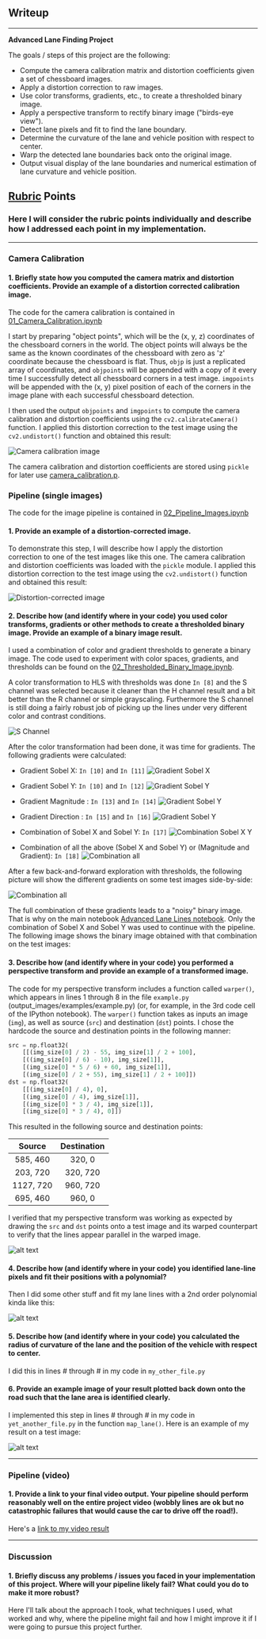 ## Writeup 

---

**Advanced Lane Finding Project**

The goals / steps of this project are the following:

* Compute the camera calibration matrix and distortion coefficients given a set of chessboard images.
* Apply a distortion correction to raw images.
* Use color transforms, gradients, etc., to create a thresholded binary image.
* Apply a perspective transform to rectify binary image ("birds-eye view").
* Detect lane pixels and fit to find the lane boundary.
* Determine the curvature of the lane and vehicle position with respect to center.
* Warp the detected lane boundaries back onto the original image.
* Output visual display of the lane boundaries and numerical estimation of lane curvature and vehicle position.

[//]: # (Image References)

[image1]: ./examples/undistort_output.png "Undistorted"
[image2]: ./test_images/test1.jpg "Road Transformed"
[image3]: ./examples/binary_combo_example.jpg "Binary Example"
[image4]: ./examples/warped_straight_lines.jpg "Warp Example"
[image5]: ./examples/color_fit_lines.jpg "Fit Visual"
[image6]: ./examples/example_output.jpg "Output"
[video1]: ./project_video.mp4 "Video"

## [Rubric](https://review.udacity.com/#!/rubrics/571/view) Points

### Here I will consider the rubric points individually and describe how I addressed each point in my implementation.  

---

### Camera Calibration

#### 1. Briefly state how you computed the camera matrix and distortion coefficients. Provide an example of a distortion corrected calibration image.

The code for the camera calibration is contained in [01_Camera_Calibration.ipynb](01_Camera_Calibration.ipynb)

I start by preparing "object points", which will be the (x, y, z) coordinates of the chessboard corners in the world. The object points will always be the same as the known coordinates of the chessboard with zero as 'z' coordinate because the chessboard is flat.  Thus, `objp` is just a replicated array of coordinates, and `objpoints` will be appended with a copy of it every time I successfully detect all chessboard corners in a test image. `imgpoints` will be appended with the (x, y) pixel position of each of the corners in the image plane with each successful chessboard detection.  

I then used the output `objpoints` and `imgpoints` to compute the camera calibration and distortion coefficients using the `cv2.calibrateCamera()` function. I applied this distortion correction to the test image using the `cv2.undistort()` function and obtained this result: 

![Camera calibration image](output_images/01_camera_calibration.png)

The camera calibration and distortion coefficients are stored using `pickle` for later use [camera_calibration.p](camera_cal/camera_calibration.p).


### Pipeline (single images)

The code for the image pipeline is contained in [02_Pipeline_Images.ipynb](02_Pipeline_Images.ipynb)

#### 1. Provide an example of a distortion-corrected image.

To demonstrate this step, I will describe how I apply the distortion correction to one of the test images like this one. The camera calibration and distortion coefficients was loaded with the `pickle` module. I applied this distortion correction to the test image using the `cv2.undistort()` function and obtained this result: 

![Distortion-corrected image](output_images/02_undistort_image.png)

#### 2. Describe how (and identify where in your code) you used color transforms, gradients or other methods to create a thresholded binary image.  Provide an example of a binary image result.

I used a combination of color and gradient thresholds to generate a binary image. The code used to experiment with color spaces, gradients, and thresholds can be found on the [02_Thresholded_Binary_Image.ipynb](02_Thresholded_Binary_Image.ipynb).

A color transformation to HLS with thresholds was done `In [8]` and the S channel was selected because it cleaner than the H channel result and a bit better than the R channel or simple grayscaling. Furthermore the S channel is still doing a fairly robust job of picking up the lines under very different color and contrast conditions.

![S Channel](output_images/03_hls_s_channel_output.png)

After the color transformation had been done, it was time for gradients. The following gradients were calculated:

- Gradient Sobel X: `In [10]` and `In [11]`
![Gradient Sobel X](output_images/04_sobel_x_output.png)

- Gradient Sobel Y: `In [10]` and `In [12]`
![Gradient Sobel Y](output_images/05_sobel_y_output.png)

- Gradient Magnitude : `In [13]` and `In [14]`
![Gradient Sobel Y](output_images/06_sobel_mag_output.png)

- Gradient Direction : `In [15]` and `In [16]`
![Gradient Sobel Y](output_images/07_sobel_dir_output.png)

- Combination of Sobel X and Sobel Y: `In [17]`
![Combination Sobel X Y](output_images/09_binary_combo_sobel_xy.png)

- Combination of all the above (Sobel X and Sobel Y) or (Magnitude and Gradient): `In [18]`
![Combination all](output_images/08_binary_combo_sobel_all.png)

After a few back-and-forward exploration with thresholds, the following picture will show the different gradients on some test images side-by-side:

![Combination all](output_images/08_binary_combo_sobel_all.png)

The full combination of these gradients leads to a "noisy" binary image. That is why on the main notebook [Advanced Lane Lines notebook](Advance%20Lane%20Lines.ipynb). Only the combination of Sobel X and Sobel Y was used to continue with the pipeline. The following image shows the binary image obtained with that combination on the test images:


#### 3. Describe how (and identify where in your code) you performed a perspective transform and provide an example of a transformed image.

The code for my perspective transform includes a function called `warper()`, which appears in lines 1 through 8 in the file `example.py` (output_images/examples/example.py) (or, for example, in the 3rd code cell of the IPython notebook).  The `warper()` function takes as inputs an image (`img`), as well as source (`src`) and destination (`dst`) points.  I chose the hardcode the source and destination points in the following manner:

```python
src = np.float32(
    [[(img_size[0] / 2) - 55, img_size[1] / 2 + 100],
    [((img_size[0] / 6) - 10), img_size[1]],
    [(img_size[0] * 5 / 6) + 60, img_size[1]],
    [(img_size[0] / 2 + 55), img_size[1] / 2 + 100]])
dst = np.float32(
    [[(img_size[0] / 4), 0],
    [(img_size[0] / 4), img_size[1]],
    [(img_size[0] * 3 / 4), img_size[1]],
    [(img_size[0] * 3 / 4), 0]])
```

This resulted in the following source and destination points:

| Source        | Destination   | 
|:-------------:|:-------------:| 
| 585, 460      | 320, 0        | 
| 203, 720      | 320, 720      |
| 1127, 720     | 960, 720      |
| 695, 460      | 960, 0        |

I verified that my perspective transform was working as expected by drawing the `src` and `dst` points onto a test image and its warped counterpart to verify that the lines appear parallel in the warped image.

![alt text][image4]

#### 4. Describe how (and identify where in your code) you identified lane-line pixels and fit their positions with a polynomial?

Then I did some other stuff and fit my lane lines with a 2nd order polynomial kinda like this:

![alt text][image5]

#### 5. Describe how (and identify where in your code) you calculated the radius of curvature of the lane and the position of the vehicle with respect to center.

I did this in lines # through # in my code in `my_other_file.py`

#### 6. Provide an example image of your result plotted back down onto the road such that the lane area is identified clearly.

I implemented this step in lines # through # in my code in `yet_another_file.py` in the function `map_lane()`.  Here is an example of my result on a test image:

![alt text][image6]

---

### Pipeline (video)

#### 1. Provide a link to your final video output.  Your pipeline should perform reasonably well on the entire project video (wobbly lines are ok but no catastrophic failures that would cause the car to drive off the road!).

Here's a [link to my video result](./project_video.mp4)

---

### Discussion

#### 1. Briefly discuss any problems / issues you faced in your implementation of this project.  Where will your pipeline likely fail?  What could you do to make it more robust?

Here I'll talk about the approach I took, what techniques I used, what worked and why, where the pipeline might fail and how I might improve it if I were going to pursue this project further.  
